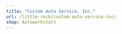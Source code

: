 ```yaml
---
title: "Custom Auto Service, Inc."
url: /little-rock/custom-auto-service-inc/
shop: Autowerkstatt
---
```

